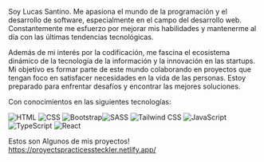 

Soy Lucas Santino. Me apasiona el mundo de la programación y el desarrollo de software, especialmente en el campo del desarrollo web. Constantemente me esfuerzo por mejorar mis habilidades y mantenerme al día con las últimas tendencias tecnológicas.

Además de mi interés por la codificación, me fascina el ecosistema dinámico de la tecnología de la información y la innovación en las startups. Mi objetivo es formar parte de este mundo colaborando en proyectos que tengan foco en satisfacer necesidades en la vida de las personas. Estoy preparado para enfrentar desafíos y encontrar las mejores soluciones.

Con conocimientos en las siguientes tecnologías:

![HTML](https://img.icons8.com/color/48/000000/html-5.png) ![CSS](https://img.icons8.com/color/48/000000/css3.png) ![Bootstrap](https://img.icons8.com/color/48/000000/bootstrap.png)![SASS](https://img.icons8.com/color/48/000000/sass.png) ![Tailwind CSS](https://www.vectorlogo.zone/logos/tailwindcss/tailwindcss-icon.svg)  ![JavaScript](https://img.icons8.com/color/48/000000/javascript.png) ![TypeScript](https://img.icons8.com/color/48/000000/typescript.png)
  ![React](https://img.icons8.com/color/48/000000/react-native.png)

Estos son Algunos de mis proyectos!
https://proyectspracticessteckler.netlify.app/



